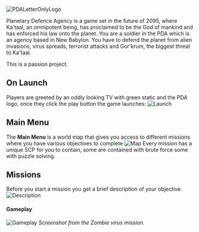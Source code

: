 ![PDALetterOnlyLogo](https://user-images.githubusercontent.com/47458826/182371037-a31a9774-355f-4023-90ae-32900d71eba9.png)

Planetary Defence Agency is a game set in the future of 2095, where Ka'taal, an omnipotent being, has proclaimed to be the God of mankind and has enforced his law onto the planet. You are a soldier in the PDA which is an agency based in New Babylon. You have to defend the planet from alien invasions, virus spreads, terrorist attacks and Gor'krum, the biggest threat to Ka'taal.

This is a passion project.

## On Launch
Players are greeted by an oddly looking TV with green static and the PDA logo, once they click the play button the game launches:
![Launch](https://user-images.githubusercontent.com/47458826/167254744-33837483-b18f-447b-b3ab-093d25ceb4f7.png)


## Main Menu
The **Main Menu** is a world map that gives you access to different missions where you have various objectives to complete
![Map](https://user-images.githubusercontent.com/47458826/167254780-8aa84e7b-d435-4a6e-bb0f-54157f6ae90d.png)
Every mission has a unique SCP for you to contain, some are contained with brute force some with puzzle solving.

## Missions
Before you start a mission you get a brief description of your objective.
![Description](https://user-images.githubusercontent.com/47458826/167254829-801bbee9-561a-43f6-8a69-fe0cc162e9d8.png)
#### Gameplay 
![Gameplay](https://user-images.githubusercontent.com/47458826/167254843-6b07dca6-56f5-4969-b998-26f768edabb1.png)
*Screenshot from the Zombie virus mission.*
